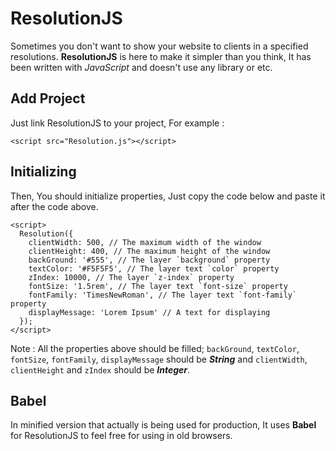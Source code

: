 # ResolutionJS
Sometimes you don't want to show your website to clients in a specified resolutions. **ResolutionJS** is here to make it simpler than you think, It has been written with *JavaScript* and doesn't use any library or etc.

## Add Project
Just link ResolutionJS to your project, For example :
```
<script src="Resolution.js"></script>
```

## Initializing
Then, You should initialize properties, Just copy the code below and paste it after the code above.
```
<script>
  Resolution({
    clientWidth: 500, // The maximum width of the window
    clientHeight: 400, // The maximum height of the window
    backGround: '#555', // The layer `background` property
    textColor: '#F5F5F5', // The layer text `color` property
    zIndex: 10000, // The layer `z-index` property
    fontSize: '1.5rem', // The layer text `font-size` property
    fontFamily: 'TimesNewRoman', // The layer text `font-family` property
    displayMessage: 'Lorem Ipsum' // A text for displaying
  });
</script>
```
Note : All the properties above should be filled; `backGround`, `textColor`, `fontSize`, `fontFamily`, `displayMessage` should be ***String*** and `clientWidth`, `clientHeight` and `zIndex` should be ***Integer***.

## Babel
In minified version that actually is being used for production, It uses **Babel** for ResolutionJS to feel free for using in old browsers.
